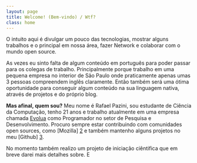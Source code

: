 ```yaml
---
layout: page
title: Welcome! (Bem-vindo) / Wtf?
class: home
---
```


O intuito aqui é divulgar um pouco das tecnologias, mostrar alguns trabalhos e o principal em nossa área, fazer Network e colaborar com o mundo open source.

As vezes eu sinto falta de algum conteúdo em português para poder passar para os colegas de trabalho. Principalmente porque trabalho em uma pequena empresa no interior de São Paulo onde praticamente apenas umas 3 pessoas compreendem inglês claramente. Então também será uma ótima oportunidade para conseguir algum conteúdo na sua linguagem nativa, através de projetos e do próprio blog.

**Mas afinal, quem sou?** Meu nome é Rafael Pazini, sou estudante de Ciência da Computação, tenho 21 anos e trabalho atualmente em uma empresa chamada [Evolua][1] como Programador no setor de Pesquisa e Desenvolvimento. Procuro sempre estar contribuindo com comunidades open sources, como [Mozilla] [2] e também mantenho alguns projetos no meu [Github] [3].

No momento também realizo um projeto de iniciação ciêntifica que em breve darei mais detalhes sobre. E 


[1]: http://evoluaeducacao.com.br/ "Evolua"
[2]: https://developer.mozilla.org/en-US/docs/MDN/Contribute "Mozilla Contribute"
[3]: https://github.com/rflpazini "Github Rafael Pazini"
